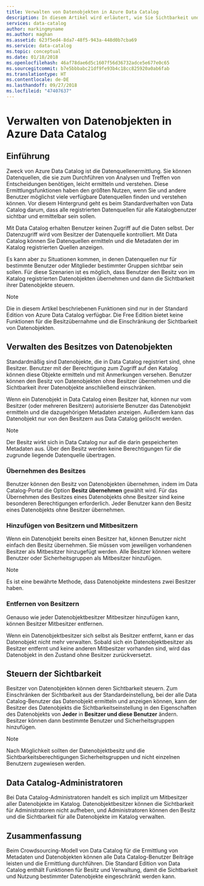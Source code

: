```yaml
---
title: Verwalten von Datenobjekten in Azure Data Catalog
description: In diesem Artikel wird erläutert, wie Sie Sichtbarkeit und Besitz von Datenobjekten steuern, die in Azure Data Catalog registriert sind.
services: data-catalog
author: markingmyname
ms.author: maghan
ms.assetid: 623f5ed4-8da7-48f5-943a-448d0b7cba69
ms.service: data-catalog
ms.topic: conceptual
ms.date: 01/18/2018
ms.openlocfilehash: 46af78dae6d5c1607f56d36732adce5e677e0c65
ms.sourcegitcommit: b7e5bbbabc21df9fe93b4c18cc825920a0ab6fab
ms.translationtype: HT
ms.contentlocale: de-DE
ms.lasthandoff: 09/27/2018
ms.locfileid: "47407637"
---
```

# <a name="manage-data-assets-in-azure-data-catalog"></a>Verwalten von Datenobjekten in Azure Data Catalog
## <a name="introduction"></a>Einführung
Zweck von Azure Data Catalog ist die Datenquellenermittlung. Sie können Datenquellen, die sie zum Durchführen von Analysen und Treffen von Entscheidungen benötigen, leicht ermitteln und verstehen. Diese Ermittlungsfunktionen haben den größten Nutzen, wenn Sie und andere Benutzer möglichst viele verfügbare Datenquellen finden und verstehen können. Vor diesem Hintergrund geht es beim Standardverhalten von Data Catalog darum, dass alle registrierten Datenquellen für alle Katalogbenutzer sichtbar und ermittelbar sein sollen.

Mit Data Catalog erhalten Benutzer keinen Zugriff auf die Daten selbst. Der Datenzugriff wird vom Besitzer der Datenquelle kontrolliert. Mit Data Catalog können Sie Datenquellen ermitteln und die Metadaten der im Katalog registrierten Quellen anzeigen.

Es kann aber zu Situationen kommen, in denen Datenquellen nur für bestimmte Benutzer oder Mitglieder bestimmter Gruppen sichtbar sein sollen. Für diese Szenarien ist es möglich, dass Benutzer den Besitz von im Katalog registrierten Datenobjekten übernehmen und dann die Sichtbarkeit ihrer Datenobjekte steuern.

> [!NOTE]
> Die in diesem Artikel beschriebenen Funktionen sind nur in der Standard Edition von Azure Data Catalog verfügbar. Die Free Edition bietet keine Funktionen für die Besitzübernahme und die Einschränkung der Sichtbarkeit von Datenobjekten.
>
>

## <a name="manage-ownership-of-data-assets"></a>Verwalten des Besitzes von Datenobjekten
Standardmäßig sind Datenobjekte, die in Data Catalog registriert sind, ohne Besitzer. Benutzer mit der Berechtigung zum Zugriff auf den Katalog können diese Objekte ermitteln und mit Anmerkungen versehen. Benutzer können den Besitz von Datenobjekten ohne Besitzer übernehmen und die Sichtbarkeit ihrer Datenobjekte anschließend einschränken.

Wenn ein Datenobjekt in Data Catalog einen Besitzer hat, können nur vom Besitzer (oder mehreren Besitzern) autorisierte Benutzer das Datenobjekt ermitteln und die dazugehörigen Metadaten anzeigen. Außerdem kann das Datenobjekt nur von den Besitzern aus Data Catalog gelöscht werden.

> [!NOTE]
> Der Besitz wirkt sich in Data Catalog nur auf die darin gespeicherten Metadaten aus. Über den Besitz werden keine Berechtigungen für die zugrunde liegende Datenquelle übertragen.
>
>

### <a name="take-ownership"></a>Übernehmen des Besitzes
Benutzer können den Besitz von Datenobjekten übernehmen, indem im Data Catalog-Portal die Option **Besitz übernehmen** gewählt wird. Für das Übernehmen des Besitzes eines Datenobjekts ohne Besitzer sind keine besonderen Berechtigungen erforderlich. Jeder Benutzer kann den Besitz eines Datenobjekts ohne Besitzer übernehmen.

### <a name="add-owners-and-co-owners"></a>Hinzufügen von Besitzern und Mitbesitzern
Wenn ein Datenobjekt bereits einen Besitzer hat, können Benutzer nicht einfach den Besitz übernehmen. Sie müssen vom jeweiligen vorhandenen Besitzer als Mitbesitzer hinzugefügt werden. Alle Besitzer können weitere Benutzer oder Sicherheitsgruppen als Mitbesitzer hinzufügen.

> [!NOTE]
> Es ist eine bewährte Methode, dass Datenobjekte mindestens zwei Besitzer haben.
>
>

### <a name="remove-owners"></a>Entfernen von Besitzern
Genauso wie jeder Datenobjektbesitzer Mitbesitzer hinzufügen kann, können Besitzer Mitbesitzer entfernen.

Wenn ein Datenobjektbesitzer sich selbst als Besitzer entfernt, kann er das Datenobjekt nicht mehr verwalten. Sobald sich ein Datenobjektbesitzer als Besitzer entfernt und keine anderen Mitbesitzer vorhanden sind, wird das Datenobjekt in den Zustand ohne Besitzer zurückversetzt.

## <a name="control-visibility"></a>Steuern der Sichtbarkeit
Besitzer von Datenobjekten können deren Sichtbarkeit steuern. Zum Einschränken der Sichtbarkeit aus der Standardeinstellung, bei der alle Data Catalog-Benutzer das Datenobjekt ermitteln und anzeigen können, kann der Besitzer des Datenobjekts die Sichtbarkeitseinstellung in den Eigenschaften des Datenobjekts von **Jeder** in **Besitzer und diese Benutzer** ändern. Besitzer können dann bestimmte Benutzer und Sicherheitsgruppen hinzufügen.

> [!NOTE]
> Nach Möglichkeit sollten der Datenobjektbesitz und die Sichtbarkeitsberechtigungen Sicherheitsgruppen und nicht einzelnen Benutzern zugewiesen werden.
>
>

## <a name="catalog-administrators"></a>Data Catalog-Administratoren
Bei Data Catalog-Administratoren handelt es sich implizit um Mitbesitzer aller Datenobjekte im Katalog. Datenobjektbesitzer können die Sichtbarkeit für Administratoren nicht aufheben, und Administratoren können den Besitz und die Sichtbarkeit für alle Datenobjekte im Katalog verwalten.

## <a name="summary"></a>Zusammenfassung
Beim Crowdsourcing-Modell von Data Catalog für die Ermittlung von Metadaten und Datenobjekten können alle Data Catalog-Benutzer Beiträge leisten und die Ermittlung durchführen. Die Standard Edition von Data Catalog enthält Funktionen für Besitz und Verwaltung, damit die Sichtbarkeit und Nutzung bestimmter Datenobjekte eingeschränkt werden kann.
